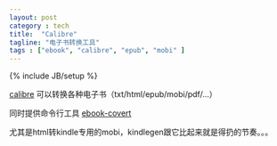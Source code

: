 ```yaml
---
layout: post
category : tech
title:  "Calibre"
tagline: "电子书转换工具"
tags : ["ebook", "calibre", "epub", "mobi" ] 
---
```

{% include JB/setup %}

[calibre](http://calibre-ebook.com/) 可以转换各种电子书（txt/html/epub/mobi/pdf/...）

同时提供命令行工具 [ebook-covert](http://manual.calibre-ebook.com/cli/cli-index.html)

尤其是html转kindle专用的mobi，kindlegen跟它比起来就是得扔的节奏。。。 
